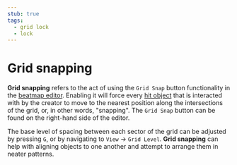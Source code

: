```yaml
---
stub: true
tags:
  - grid lock
  - lock
---
```


# Grid snapping

**Grid snapping** refers to the act of using the `Grid Snap` button functionality in the [beatmap editor](/wiki/Client/Beatmap_editor). Enabling it will force every [hit object](/wiki/Hit_object) that is interacted with by the creator to move to the nearest position along the intersections of the grid, or, in other words, "snapping". The `Grid Snap` button can be found on the right-hand side of the editor.

The base level of spacing between each sector of the grid can be adjusted by pressing `G`, or by navigating to `View` -> `Grid Level`. **Grid snapping** can help with aligning objects to one another and attempt to arrange them in neater patterns.

<!-- TODO: Add image of Grid Snap button location or the Grid Snap button itself -->

<!-- TODO: Add links-->
